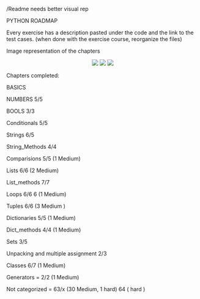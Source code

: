 /Readme needs better visual rep

PYTHON ROADMAP

Every exercise has a description pasted under the code and the link to the test cases. (when done with the exercise course, reorganize the files)

Image representation of the chapters 
<p align = "center">
  
<img src="https://github.com/mykasero/excercism_practice/assets/58263528/4d720c60-a0e7-43c0-ba77-0385ccf577c0"/>

<img src="https://github.com/mykasero/excercism_practice/assets/58263528/30d3483f-c8b6-4dac-8b3e-d937752e256f"/>

<img src="https://github.com/mykasero/excercism_practice/assets/58263528/191232f0-abb1-4bb1-a7fc-7d9b162aac7a"/>

</p>
Chapters completed:

BASICS

NUMBERS 5/5

BOOLS 3/3

Conditionals 5/5

Strings 6/5

String_Methods 4/4

Comparisions 5/5  (1 Medium)

Lists 6/6 (2 Medium)

List_methods 7/7

Loops 6/6 6 (1 Medium)

Tuples 6/6 (3 Medium )

Dictionaries 5/5 (1 Medium)

Dict_methods 4/4 (1 Medium)

Sets 3/5

Unpacking and multiple assignment 2/3

Classes 6/7 (1 Medium)

Generators = 2/2 (1 Medium)

Not categorized = 63/x (30 Medium, 1 hard) 64 ( hard )

